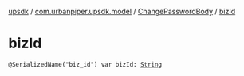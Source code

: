 [upsdk](../../index.md) / [com.urbanpiper.upsdk.model](../index.md) / [ChangePasswordBody](index.md) / [bizId](./biz-id.md)

# bizId

`@SerializedName("biz_id") var bizId: `[`String`](https://kotlinlang.org/api/latest/jvm/stdlib/kotlin/-string/index.html)